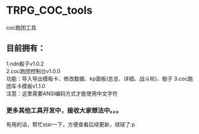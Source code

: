 # TRPG_COC_tools
coc跑团工具

## 目前拥有：

1.ndn骰子v1.0.2<br>
2.coc跑团控制台v1.0.0<br>
  功能：导入导出模板卡、修改数据、kp面板(总览、详细、战斗轮)、骰子
3.coc跑团车卡模板v1.1.0<br>
  注意：这里需要ANSI编码方式才能使用中文字符
### 更多其他工具开发中，接收大家想法中。。。
有用的话，帮忙star一下，方便查看后续更新，球球了:p
